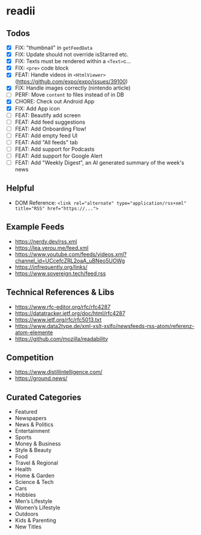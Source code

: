 # readii

## Todos

- [x] FIX: "thumbnail" in `getFeedData`
- [x] FIX: Update should not override isStarred etc.
- [x] FIX: Texts must be rendered within a `<Text>`c…
- [x] FIX: `<pre>` code block
- [x] FEAT: Handle videos in `<HtmlViewer>` (https://github.com/expo/expo/issues/39100)
- [x] FIX: Handle images correctly (nintendo article)
- [ ] PERF: Move `content` to files instead of in DB
- [x] CHORE: Check out Android App
- [x] FIX: Add App icon
- [ ] FEAT: Beautify add screen
- [ ] FEAT: Add feed suggestions
- [ ] FEAT: Add Onboarding Flow!
- [ ] FEAT: Add empty feed UI
- [ ] FEAT: Add "All feeds" tab
- [ ] FEAT: Add support for Podcasts
- [ ] FEAT: Add support for Google Alert
- [ ] FEAT: Add "Weekly Digest", an AI generated summary of the week's news

## Helpful

- DOM Reference: `<link rel="alternate" type="application/rss+xml" title="RSS" href="https://...">`

## Example Feeds

- https://nerdy.dev/rss.xml
- https://lea.verou.me/feed.xml
- https://www.youtube.com/feeds/videos.xml?channel_id=UCcefcZRL2oaA_uBNeo5UOWg
- https://infrequently.org/links/
- https://www.sovereign.tech/feed.rss

## Technical References & Libs

- https://www.rfc-editor.org/rfc/rfc4287
- https://datatracker.ietf.org/doc/html/rfc4287
- https://www.ietf.org/rfc/rfc5013.txt
- https://www.data2type.de/xml-xslt-xslfo/newsfeeds-rss-atom/referenz-atom-elemente
- https://github.com/mozilla/readability

## Competition

- https://www.distillintelligence.com/
- https://ground.news/

## Curated Categories

- Featured
- Newspapers
- News & Politics
- Entertainment
- Sports
- Money & Business
- Style & Beauty
- Food
- Travel & Regional
- Health
- Home & Garden
- Science & Tech
- Cars
- Hobbies
- Men’s Lifestyle
- Women’s Lifestyle
- Outdoors
- Kids & Parenting
- New Titles

